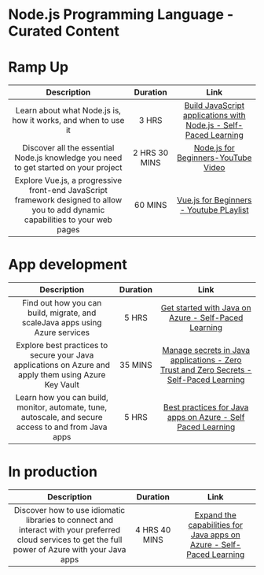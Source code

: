 # Node.js Programming Language - Curated Content
# Ramp Up
|**Description** |**Duration**|**Link**|
| :----:        |    :----:   |        :----:     |
| Learn about what Node.js is, how it works, and when to use it  |    3 HRS   |  [Build JavaScript applications with Node.js - Self-Paced Learning](https://docs.microsoft.com/en-us/learn/paths/build-javascript-applications-nodejs/)     |
|  Discover all the essential Node.js knowledge you need to get started on your project  |    2 HRS 30 MINS |    [Node.js for Beginners-YouTube Video](https://www.youtube.com/watch?v=FeJVdCz_uco&list=PLlrxD0HtieHje-_287YJKhY8tDeSItwtg)  |
|  Explore Vue.js, a progressive front-end JavaScript framework designed to allow you to add dynamic capabilities to your web pages  |   60 MINS      | [Vue.js for Beginners - Youtube PLaylist](https://www.youtube.com/playlist?list=PLlrxD0HtieHh33qHLWEN9uv43ie17lYqA)    |
# App development
|**Description** |**Duration**|**Link**|
| :----:        |    :----:   |        :----:     |
|  Find out how you can build, migrate, and scaleJava apps using Azure services   |     5 HRS   |  [Get started with Java on Azure - Self-Paced Learning](https://docs.microsoft.com/en-us/learn/paths/get-started-java-azure/)     |
|  Explore best practices to secure your Java applications on Azure and apply them using Azure Key Vault  |  35 MINS    |    [Manage secrets in Java applications - Zero Trust and Zero Secrets - Self-Paced Learning](https://docs.microsoft.com/en-us/learn/modules/manage-secrets-java-applications-zero-trust/)  |
| Learn how you can build, monitor, automate, tune, autoscale, and secure access to and from Java apps  |   5 HRS      | [Best practices for Java apps on Azure - Self Paced Learning](https://docs.microsoft.com/en-us/learn/paths/best-practices-java-azure/)    |
# In production
|**Description** |**Duration**|**Link**|
| :----:        |    :----:   |        :----:     |
|  Discover how to use idiomatic libraries to connect and interact with your preferred cloud services to get the full power of Azure with your Java apps  |     4 HRS 40 MINS   |  [Expand the capabilities for Java apps on Azure - Self-Paced Learning](https://docs.microsoft.com/en-us/learn/paths/expand-capabilities-java-azure/)     |
